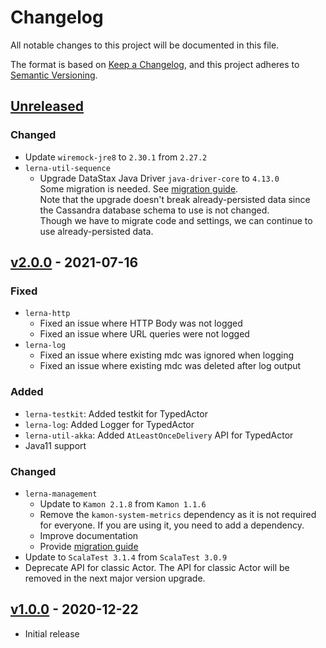 # Changelog
All notable changes to this project will be documented in this file.

The format is based on [Keep a Changelog](https://keepachangelog.com/en/1.0.0/),
and this project adheres to [Semantic Versioning](https://semver.org/spec/v2.0.0.html).

## [Unreleased]
[Unreleased]: https://github.com/lerna-stack/lerna-app-library/compare/v2.0.0...main

### Changed
- Update `wiremock-jre8` to `2.30.1` from `2.27.2`
- `lerna-util-sequence`
    - Upgrade DataStax Java Driver `java-driver-core` to `4.13.0`  
      Some migration is needed. See [migration guide](doc/migration-guide.md#300-from-200).  
      Note that the upgrade doesn't break already-persisted data since the Cassandra database schema to use is not changed.  
      Though we have to migrate code and settings, we can continue to use already-persisted data.


## [v2.0.0] - 2021-07-16
[v2.0.0]: https://github.com/lerna-stack/lerna-app-library/compare/v1.0.0...v2.0.0

### Fixed
- `lerna-http`
    - Fixed an issue where HTTP Body was not logged
    - Fixed an issue where URL queries were not logged
- `lerna-log`
    - Fixed an issue where existing mdc was ignored when logging
    - Fixed an issue where existing mdc was deleted after log output

### Added
- `lerna-testkit`: Added testkit for TypedActor
- `lerna-log`: Added Logger for TypedActor
- `lerna-util-akka`: Added `AtLeastOnceDelivery` API for TypedActor 
- Java11 support

### Changed
- `lerna-management`
  - Update to `Kamon 2.1.8` from `Kamon 1.1.6`
  - Remove the `kamon-system-metrics` dependency as it is not required for everyone. If you are using it, you need to add a dependency.
  - Improve documentation
  - Provide [migration guide](doc/migration-guide.md)
- Update to `ScalaTest 3.1.4` from `ScalaTest 3.0.9`
- Deprecate API for classic Actor. The API for classic Actor will be removed in the next major version upgrade.

## [v1.0.0] - 2020-12-22
[v1.0.0]: https://github.com/lerna-stack/lerna-app-library/tree/v1.0.0

- Initial release
